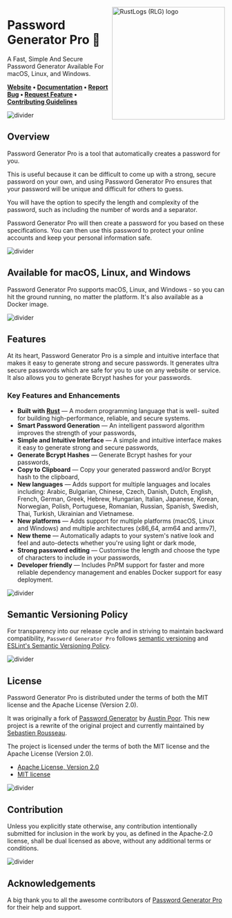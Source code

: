 <!-- markdownlint-disable MD033 MD041 -->

<img
  src="https://kura.pro/password-generator-pro/images/logos/password-generator-pro.svg"
  alt="RustLogs (RLG) logo"
  height="261"
  width="261"
  align="right" />

<!-- markdownlint-enable MD033 MD041 -->

# Password Generator Pro 🔐

A Fast, Simple And Secure Password Generator Available For macOS, Linux, and
Windows.

**[Website][00]
• [Documentation][00]
• [Report Bug][03]
• [Request Feature][03]
• [Contributing Guidelines][04]**

![divider][divider]

## Overview

Password Generator Pro is a tool that automatically creates a password
for you.

This is useful because it can be difficult to come up with a strong,
secure password on your own, and using Password Generator Pro ensures
that your password will be unique and difficult for others to guess.

You will have the option to specify the length and complexity of the
password, such as including the number of words and a separator.

Password Generator Pro will then create a password for you based on
these specifications. You can then use this password to protect your
online accounts and keep your personal information safe.

![divider][divider]

## Available for macOS, Linux, and Windows

Password Generator Pro supports macOS, Linux, and Windows - so you can
hit the ground running, no matter the platform. It's also available as
a Docker image.

![divider][divider]

## Features

At its heart, Password Generator Pro is a simple and intuitive interface
that makes it easy to generate strong and secure passwords. It generates
ultra secure passwords which are safe for you to use on any website or
service. It also allows you to generate Bcrypt hashes for your
passwords.

### Key Features and Enhancements

- **Built with [Rust][08]** — A modern programming language that is well-
  suited for building high-performance, reliable, and secure systems.
- **Smart Password Generation** — An intelligent password algorithm
  improves the strength of your passwords,
- **Simple and Intuitive Interface** — A simple and intuitive interface
  makes it easy to generate strong and secure passwords,
- **Generate Bcrypt Hashes** — Generate Bcrypt hashes for your
  passwords,
- **Copy to Clipboard** — Copy your generated password and/or Bcrypt
  hash to the clipboard,
- **New languages** — Adds support for multiple languages and locales
  including: Arabic, Bulgarian, Chinese, Czech, Danish, Dutch, English,
  French, German, Greek, Hebrew, Hungarian, Italian, Japanese, Korean,
  Norwegian, Polish, Portuguese, Romanian, Russian, Spanish, Swedish,
  Thai, Turkish, Ukrainian and Vietnamese.
- **New platforms** — Adds support for multiple platforms (macOS, Linux
  and Windows) and multiple architectures (x86_64, arm64 and armv7),
- **New theme** — Automatically adapts to your system's native look and
  feel and auto-detects whether you're using light or dark mode,
- **Strong password editing** — Customise the length and choose the type
  of characters to include in your passwords,
- **Developer friendly** — Includes PnPM support for faster and more
  reliable dependency management and enables Docker support for easy
  deployment.

![divider][divider]

## Semantic Versioning Policy

For transparency into our release cycle and in striving to maintain
backward compatibility, `Password Generator Pro` follows
[semantic versioning][06] and [ESLint's Semantic Versioning Policy][07].

![divider][divider]

## License

Password Generator Pro is distributed under the terms of both the MIT
license and the Apache License (Version 2.0).

It was originally a fork of
[Password Generator](https://github.com/a-poor/password-generator) by
[Austin Poor](https://github.com/a-poor). This new project is a rewrite
of the original project and currently maintained by
[Sebastien Rousseau](https://github.com/sebastienrousseau).

The project is licensed under the terms of both the MIT license and the
Apache License (Version 2.0).

- [Apache License, Version 2.0][01]
- [MIT license][02]

![divider][divider]

## Contribution

Unless you explicitly state otherwise, any contribution intentionally
submitted for inclusion in the work by you, as defined in the Apache-2.0
license, shall be dual licensed as above, without any additional terms
or conditions.

![divider][divider]

## Acknowledgements

A big thank you to all the awesome contributors of
[Password Generator Pro][05] for their help and support.

[00]: https://password-generator.pro "Password Generator Pro"
[01]: http://www.apache.org/licenses/LICENSE-2.0 "Apache License, Version 2.0"
[02]: http://opensource.org/licenses/MIT "MIT license"
[03]: https://github.com/sebastienrousseau/password-generator-pro/issues "Report Bug or Request Feature for Password Generator Pro"
[04]: https://raw.githubusercontent.com/sebastienrousseau/password-generator-pro/main/.github/CONTRIBUTING.md "Contributing Guidelines for Password Generator Pro"
[05]: https://github.com/sebastienrousseau/password-generator-pro/graphs/contributors "Contributors to Password Generator Pro"
[06]: http://semver.org/ "Semantic Versioning 2.0.0"
[07]: https://github.com/eslint/eslint#semantic-versioning-policy "ESLint's Semantic Versioning Policy (ESVP)"
[08]: https://www.rust-lang.org/ "Rust Programming Language"
[divider]: https://kura.pro/common/images/elements/divider.svg "Divider"
